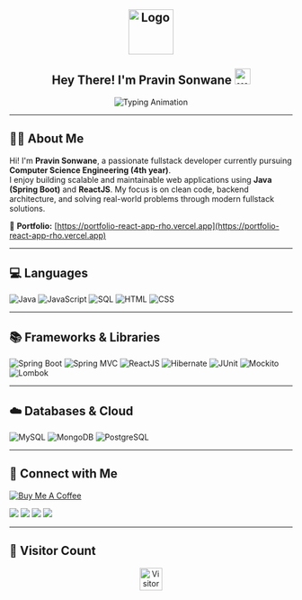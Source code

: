 <h2 align="center">
  <img align="center" height="80px" src="https://user-images.githubusercontent.com/51513908/150689872-eaa21d9a-7c65-4662-938c-26091c09cd70.svg" alt="Logo" /> 
  <br><br>
  Hey There! I'm Pravin Sonwane <img src="https://media.giphy.com/media/hvRJCLFzcasrR4ia7z/giphy.gif" width="28" alt="wave"/>
</h2>

<p align="center">
  <img src="https://readme-typing-svg.herokuapp.com?color=36BCF7&size=40&center=true&vCenter=true&width=800&height=100&lines=Full-Stack+Java+Developer;Spring+Boot+Enthusiast;Full-Stack+Engineer;React+Developer;Problem+Solver;Clean+Code+Advocate" alt="Typing Animation" />
</p>


---

## 👨‍💻 About Me

Hi! I'm **Pravin Sonwane**, a passionate fullstack developer currently pursuing **Computer Science Engineering (4th year)**.  
I enjoy building scalable and maintainable web applications using **Java (Spring Boot)** and **ReactJS**. My focus is on clean code, backend architecture, and solving real-world problems through modern fullstack solutions.

🔗 **Portfolio:** [https://portfolio-react-app-rho.vercel.app](https://portfolio-react-app-rho.vercel.app)

---

## 💻 Languages

<p>
  <img alt="Java" src="https://img.shields.io/badge/Java-007396.svg?logo=java&logoColor=white" />
  <img alt="JavaScript" src="https://img.shields.io/badge/JavaScript-F7DF1E.svg?logo=javascript&logoColor=black" />
  <img alt="SQL" src="https://custom-icon-badges.herokuapp.com/badge/SQL-025E8C.svg?logo=database&logoColor=white" />
  <img alt="HTML" src="https://img.shields.io/badge/HTML-E34F26.svg?logo=html5&logoColor=white" />
  <img alt="CSS" src="https://img.shields.io/badge/CSS-1572B6.svg?logo=css3&logoColor=white" />
</p>

---

## 📚 Frameworks & Libraries

<p>
  <img alt="Spring Boot" src="https://img.shields.io/badge/Spring%20Boot-6DB33F.svg?logo=spring-boot&logoColor=white" />
  <img alt="Spring MVC" src="https://img.shields.io/badge/Spring%20MVC-6DB33F.svg?logo=spring&logoColor=white" />
  <img alt="ReactJS" src="https://img.shields.io/badge/React-61DAFB.svg?logo=react&logoColor=black" />
  <img alt="Hibernate" src="https://img.shields.io/badge/Hibernate-59666C.svg?logo=hibernate&logoColor=white" />
  <img alt="JUnit" src="https://img.shields.io/badge/JUnit-25A162.svg?logo=junit5&logoColor=white" />
  <img alt="Mockito" src="https://img.shields.io/badge/Mockito-4CAF50.svg?logo=java&logoColor=white" />
  <img alt="Lombok" src="https://img.shields.io/badge/Lombok-ED1C24.svg?logo=lombok&logoColor=white" />
</p>

---

## ☁️ Databases & Cloud

<p>
  <img alt="MySQL" src="https://img.shields.io/badge/MySQL-00f.svg?logo=mysql&logoColor=white" />
  <img alt="MongoDB" src="https://img.shields.io/badge/MongoDB-47A248.svg?logo=mongodb&logoColor=white" />
  <img alt="PostgreSQL" src="https://img.shields.io/badge/PostgreSQL-336791.svg?logo=postgresql&logoColor=white" />
</p>

---  

## 🤝 Connect with Me

<a href="https://coff.ee/devpravin" target="_blank">
  <img src="https://img.shields.io/badge/Buy%20Me%20a%20Coffee-support%20me-yellow?style=for-the-badge&logo=buy-me-a-coffee" alt="Buy Me A Coffee">
</a>

<p>
  <a href="https://github.com/Pravin-Sonwane-2004" target="_blank"><img src="https://img.shields.io/badge/GitHub-Pravin--Sonwane--2004-black?style=for-the-badge&logo=github" /></a>
  <a href="https://www.linkedin.com/in/pravin-sonwane-079a621ba" target="_blank"><img src="https://img.shields.io/badge/LinkedIn-pravin--sonwane-blue?style=for-the-badge&logo=linkedin" /></a>
  <a href="mailto:pravinson222@gmail.com"><img src="https://img.shields.io/badge/Gmail-pravinson222@gmail.com-D14836?style=for-the-badge&logo=gmail&logoColor=white" /></a>
  <a href="[https://portfolio-react-app-rho.vercel.app/](https://pravin-sonwane-portfolio.vercel.app/)" target="_blank"><img src="https://img.shields.io/badge/Portfolio-Visit%20My%20Site-brightgreen?style=for-the-badge&logo=vercel" /></a>
</p>

---

## 👀 Visitor Count

<p align="center">
  <img 
    src="https://hits.sh/github.com/Pravin-Sonwane-2004.svg?style=for-the-badge&label=Visitors&color=36BCF7&logo=github" 
    alt="Visitor Counter" 
    height="40px"
  />
</p>

